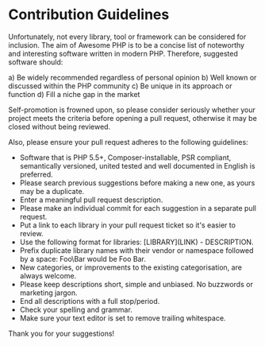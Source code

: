 # Contribution Guidelines
Unfortunately, not every library, tool or framework can be considered for inclusion. The aim of Awesome PHP is to be a concise list of noteworthy and interesting software written in modern PHP. Therefore, suggested software should: 

a) Be widely recommended regardless of personal opinion
b) Well known or discussed within the PHP community
c) Be unique in its approach or function
d) Fill a niche gap in the market  

Self-promotion is frowned upon, so please consider seriously whether your project meets the criteria before opening a pull request, otherwise it may be closed without being reviewed.

Also, please ensure your pull request adheres to the following guidelines:

* Software that is PHP 5.5+, Composer-installable, PSR compliant, semantically versioned, united tested and well documented in English is preferred.
* Please search previous suggestions before making a new one, as yours may be a duplicate.
* Enter a meaningful pull request description.
* Please make an individual commit for each suggestion in a separate pull request.
* Put a link to each library in your pull request ticket so it's easier to review.
* Use the following format for libraries: \[LIBRARY\]\(LINK\) - DESCRIPTION.
* Prefix duplicate library names with their vendor or namespace followed by a space: Foo\Bar would be Foo Bar.
* New categories, or improvements to the existing categorisation, are always welcome.
* Please keep descriptions short, simple and unbiased. No buzzwords or marketing jargon. 
* End all descriptions with a full stop/period.
* Check your spelling and grammar.
* Make sure your text editor is set to remove trailing whitespace.

Thank you for your suggestions!
